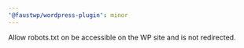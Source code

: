 ```yaml
---
'@faustwp/wordpress-plugin': minor
---
```


Allow robots.txt on be accessible on the WP site and is not redirected.
